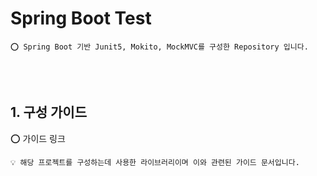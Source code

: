 # Spring Boot Test

    ⭕️ Spring Boot 기반 Junit5, Mokito, MockMVC를 구성한 Repository 입니다.

<br />
<br />

## 1. 구성 가이드

⭕️ 가이드 링크

    💡 해당 프로젝트를 구성하는데 사용한 라이브러리이며 이와 관련된 가이드 문서입니다.